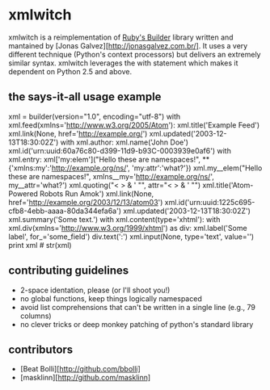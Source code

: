 # xmlwitch

xmlwitch is a reimplementation of [Ruby's Builder](http://builder.rubyforge.org/) library written and mantained by [Jonas Galvez][http://jonasgalvez.com.br/]. It uses a very different technique (Python's context processors) but delivers an extremely similar syntax. xmlwitch leverages the with statement which makes it dependent on Python 2.5 and above.

## the says-it-all usage example

  xml = builder(version="1.0", encoding="utf-8")
  with xml.feed(xmlns='http://www.w3.org/2005/Atom'):
    xml.title('Example Feed')
    xml.link(None, href='http://example.org/')
    xml.updated('2003-12-13T18:30:02Z')
    with xml.author:
      xml.name('John Doe')
    xml.id('urn:uuid:60a76c80-d399-11d9-b93C-0003939e0af6')
    with xml.entry:
      xml['my:elem']("Hello these are namespaces!", **{'xmlns:my':'http://example.org/ns/', 'my:attr':'what?'})
      xml.my__elem("Hello these are namespaces!", xmlns__my='http://example.org/ns/', my__attr='what?')
      xml.quoting("< > & ' \"", attr="< > & ' \"")
      xml.title('Atom-Powered Robots Run Amok')
      xml.link(None, href='http://example.org/2003/12/13/atom03')
      xml.id('urn:uuid:1225c695-cfb8-4ebb-aaaa-80da344efa6a')
      xml.updated('2003-12-13T18:30:02Z')
      xml.summary('Some text.')
      with xml.content(type='xhtml'):
        with xml.div(xmlns='http://www.w3.org/1999/xhtml') as div:
          xml.label('Some label', for_='some_field')
          div.text(':')
          xml.input(None, type='text', value='')
  print xml # str(xml)
  
## contributing guidelines

- 2-space identation, please (or I'll shoot you!)
- no global functions, keep things logically namespaced
- avoid list comprehensions that can't be written in a single line (e.g., 79 columns)
- no clever tricks or deep monkey patching of python's standard library 

## contributors

- [Beat Bolli][http://github.com/bbolli]
- [masklinn][http://github.com/masklinn]
